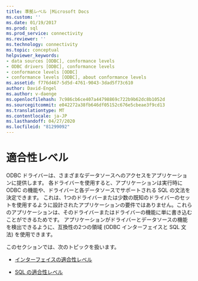 ```yaml
---
title: 準拠レベル |Microsoft Docs
ms.custom: ''
ms.date: 01/19/2017
ms.prod: sql
ms.prod_service: connectivity
ms.reviewer: ''
ms.technology: connectivity
ms.topic: conceptual
helpviewer_keywords:
- data sources [ODBC], conformance levels
- ODBC drivers [ODBC], conformance levels
- conformance levels [ODBC]
- conformance levels [ODBC], about conformance levels
ms.assetid: f776d467-5d5d-4761-9043-3dad5f73c610
author: David-Engel
ms.author: v-daenge
ms.openlocfilehash: 7c986cb6ce407a44798869c722b9b62dc8b1052d
ms.sourcegitcommit: e042272a38fb646df05152c676e5cbeae3f9cd13
ms.translationtype: MT
ms.contentlocale: ja-JP
ms.lasthandoff: 04/27/2020
ms.locfileid: "81299092"
---
```

# <a name="conformance-levels"></a>適合性レベル
ODBC ドライバーは、さまざまなデータソースへのアクセスをアプリケーションに提供します。 各ドライバーを使用すると、アプリケーションは実行時に ODBC の機能や、ドライバーと各データソースでサポートされる SQL の文法を決定できます。 これは、1つのドライバーまたは少数の既知のドライバーのセットを使用するように設計されたアプリケーションの要件ではありません。これらのアプリケーションは、そのドライバーまたはドライバーの機能に単に書き込むことができるためです。 アプリケーションがドライバーとデータソースの機能を検出できるように、互換性の2つの領域 (ODBC インターフェイスと SQL 文法) を使用できます。  
  
 このセクションでは、次のトピックを扱います。  
  
-   [インターフェイスの適合性レベル](../../../odbc/reference/develop-app/interface-conformance-levels.md)  
  
-   [SQL の適合性レベル](../../../odbc/reference/develop-app/sql-conformance-levels.md)

